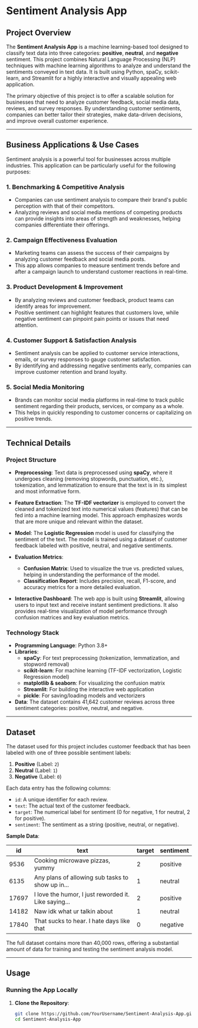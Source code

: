 # Sentiment Analysis App

## Project Overview

The **Sentiment Analysis App** is a machine learning-based tool designed to classify text data into three categories: **positive**, **neutral**, and **negative** sentiment. This project combines Natural Language Processing (NLP) techniques with machine learning algorithms to analyze and understand the sentiments conveyed in text data. It is built using Python, spaCy, scikit-learn, and Streamlit for a highly interactive and visually appealing web application.

The primary objective of this project is to offer a scalable solution for businesses that need to analyze customer feedback, social media data, reviews, and survey responses. By understanding customer sentiments, companies can better tailor their strategies, make data-driven decisions, and improve overall customer experience.

---

## Business Applications & Use Cases

Sentiment analysis is a powerful tool for businesses across multiple industries. This application can be particularly useful for the following purposes:

### 1. **Benchmarking & Competitive Analysis**
   - Companies can use sentiment analysis to compare their brand's public perception with that of their competitors.
   - Analyzing reviews and social media mentions of competing products can provide insights into areas of strength and weaknesses, helping companies differentiate their offerings.

### 2. **Campaign Effectiveness Evaluation**
   - Marketing teams can assess the success of their campaigns by analyzing customer feedback and social media posts.
   - This app allows companies to measure sentiment trends before and after a campaign launch to understand customer reactions in real-time.

### 3. **Product Development & Improvement**
   - By analyzing reviews and customer feedback, product teams can identify areas for improvement.
   - Positive sentiment can highlight features that customers love, while negative sentiment can pinpoint pain points or issues that need attention.

### 4. **Customer Support & Satisfaction Analysis**
   - Sentiment analysis can be applied to customer service interactions, emails, or survey responses to gauge customer satisfaction.
   - By identifying and addressing negative sentiments early, companies can improve customer retention and brand loyalty.

### 5. **Social Media Monitoring**
   - Brands can monitor social media platforms in real-time to track public sentiment regarding their products, services, or company as a whole.
   - This helps in quickly responding to customer concerns or capitalizing on positive trends.

---

## Technical Details

### Project Structure

- **Preprocessing**: Text data is preprocessed using **spaCy**, where it undergoes cleaning (removing stopwords, punctuation, etc.), tokenization, and lemmatization to ensure that the text is in its simplest and most informative form.
  
- **Feature Extraction**: The **TF-IDF vectorizer** is employed to convert the cleaned and tokenized text into numerical values (features) that can be fed into a machine learning model. This approach emphasizes words that are more unique and relevant within the dataset.

- **Model**: The **Logistic Regression** model is used for classifying the sentiment of the text. The model is trained using a dataset of customer feedback labeled with positive, neutral, and negative sentiments.

- **Evaluation Metrics**: 
  - **Confusion Matrix**: Used to visualize the true vs. predicted values, helping in understanding the performance of the model.
  - **Classification Report**: Includes precision, recall, F1-score, and accuracy metrics for a more detailed evaluation.
  
- **Interactive Dashboard**: The web app is built using **Streamlit**, allowing users to input text and receive instant sentiment predictions. It also provides real-time visualization of model performance through confusion matrices and key evaluation metrics.

### Technology Stack

- **Programming Language**: Python 3.8+
- **Libraries**:
  - **spaCy**: For text preprocessing (tokenization, lemmatization, and stopword removal)
  - **scikit-learn**: For machine learning (TF-IDF vectorization, Logistic Regression model)
  - **matplotlib & seaborn**: For visualizing the confusion matrix
  - **Streamlit**: For building the interactive web application
  - **pickle**: For saving/loading models and vectorizers
- **Data**: The dataset contains 41,642 customer reviews across three sentiment categories: positive, neutral, and negative.

---

## Dataset

The dataset used for this project includes customer feedback that has been labeled with one of three possible sentiment labels:

1. **Positive** (Label: `2`)
2. **Neutral** (Label: `1`)
3. **Negative** (Label: `0`)

Each data entry has the following columns:
- `id`: A unique identifier for each review.
- `text`: The actual text of the customer feedback.
- `target`: The numerical label for sentiment (0 for negative, 1 for neutral, 2 for positive).
- `sentiment`: The sentiment as a string (positive, neutral, or negative).

**Sample Data**:

| id   | text                                                   | target | sentiment |
|------|--------------------------------------------------------|--------|-----------|
| 9536 | Cooking microwave pizzas, yummy                        | 2      | positive  |
| 6135 | Any plans of allowing sub tasks to show up in...        | 1      | neutral   |
| 17697| I love the humor, I just reworded it. Like saying...    | 2      | positive  |
| 14182| Naw idk what ur talkin about                           | 1      | neutral   |
| 17840| That sucks to hear. I hate days like that               | 0      | negative  |

The full dataset contains more than 40,000 rows, offering a substantial amount of data for training and testing the sentiment analysis model.

---

## Usage

### Running the App Locally

1. **Clone the Repository**:
   ```bash
   git clone https://github.com/YourUsername/Sentiment-Analysis-App.git
   cd Sentiment-Analysis-App
